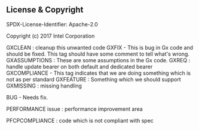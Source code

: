 License & Copyright
----

SPDX-License-Identifier: Apache-2.0

Copyright (c) 2017 Intel Corporation


GXCLEAN : cleanup this unwanted code
GXFIX - This is bug in Gx code and should be fixed. This tag should have some comment to tell what's wrong. 
GXASSUMPTIONS : These are some assumptions in the Gx code.
GXREQ : handle update bearer on both default and dedicated bearer 
GXCOMPLIANCE - This tag indicates that we are doing something which is not as per standard
GXFEATURE : Something which we should support
GXMISSING : missing handling

BUG - Needs fix.  

PERFORMANCE issue : performance improvement area

PFCPCOMPLIANCE : code which is not compliant with spec 
